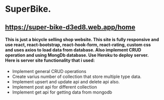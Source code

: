 # SuperBike.
## https://super-bike-d3ed8.web.app/home

#### This is just a bicycle selling shop website. This site is fully responsive and use react, react-bootstrap, react-hook-form, react-rating, custom css and uses axios to load data from database. Also implement CRUD operation and using MongDb database. Use Heroku to deploy server. Here is server site functionality that i used:

- Implement general CRUD operations
- Create varius number of collection that store multiple type data.
- Implement upsert and update api and delete api also.
- Implement post api for different collection
- Implement get api for getting data from mongodb